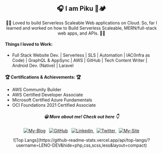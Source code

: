 
<h2 align="center">
	🎧 I am Piku 🍔🏕️
</h2>
<div align="center">
	🌟🌟 Loved to build Serverless Scaleable Web applications on Cloud. So, far I learned and worked on how to Build Serverless Scaleable, 
	MERN/full-stack web apps, and APIs.
 🌟🌟 </div>
 
 #### Things I loved to Work:
 - Full Stack Website Dev. | Serverless | SLS | Automation | IAC(Infra as Code) | GraphQL & AppSync | AWS | GitHub | Tech Content Writer | Android Dev. (Native) | Laravel
 
 #### 🏆 Certifications & Achievements: 🏆
- AWS Community Builder
- AWS Certified Developer Associate
- Microsoft Certified Azure Fundamentals
- OCI Foundations 2021 Certified Associate
 
</p>
   <p align="center"><h5 align="center">😀 More about me! Check out here 👇</h5>
</p>
<p align="center">
	<a width='50px' href="https://blog.debarshimondal.online/"><img src="https://img.shields.io/badge/-Blog-informational" alt="My-Blog"></a> &nbsp;
	<a href="https://github.com/LENO-DEV/"><img src="https://img.shields.io/badge/github--_.svg?style=social&logo=github" alt="GitHub"></a> &nbsp;
	<a href="https://www.linkedin.com/in/debarshi-mondal-b95a59182/">
		<img src="https://img.shields.io/badge/Linkedin--_.svg?style=social&logo=Linkedin" alt="Linkedin">
	</a> &nbsp;
	<a href="https://twitter.com/DebarshiMonda20">
		<img src="https://img.shields.io/badge/twitter--_.svg?style=social&logo=twitter" alt="Twitter">
	</a> &nbsp;
	<a width='50px' href="https://debarshimondal.online/"><img src="https://img.shields.io/badge/-Portfolio-important" alt="My-Site"></a>
</p>

<center>
![Top Langs](https://github-readme-stats.vercel.app/api/top-langs/?username=LENO-DEV&hide=php,css,scss,less&layout=compact)
</center>

